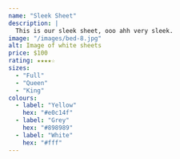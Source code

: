 ```yaml
---
name: "Sleek Sheet"
description: |
  This is our sleek sheet, ooo ahh very sleek.
image: "/images/bed-8.jpg"
alt: Image of white sheets
price: $100
rating: ★★★★☆
sizes:
  - "Full"
  - "Queen"
  - "King"
colours:
  - label: "Yellow"
    hex: "#e0c14f"
  - label: "Grey"
    hex: "#898989"
  - label: "White"
    hex: "#fff"
---
```

